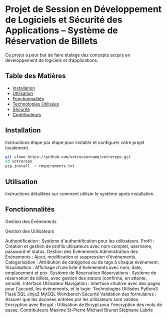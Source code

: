 # Projet de Session en Développement de Logiciels et Sécurité des Applications – Système de Réservation de Billets

Ce projet a pour but de faire étalage des concepts acquis en développement de logiciels et d’applications.

## Table des Matières

- [Installation](#installation)
- [Utilisation](#utilisation)
- [Fonctionnalités](#fonctionnalités)
- [Technologies Utilisées](#technologies-utilisées)
- [Sécurité](#sécurité)
- [Contributeurs](#contributeurs)

## Installation

Instructions étape par étape pour installer et configurer votre projet localement.

```bash
git clone https://github.com/votreusername/votrerepo.git
cd votrerepo
pip install -r requirements.txt
```
## Utilisation

Instructions détaillées sur comment utiliser le système après installation.

## Fonctionnalités
 Gestion des Événements

 Gestion des Utilisateurs
 

Authentification : Système d'authentification pour les utilisateurs.
Profil : Création et gestion de profils utilisateurs avec nom complet, username, password et status.
Gestion des Événements
Administration des Événements : Ajout, modification et suppression d'événements.
Catégorisation : Attribution de catégories ou de tags à chaque événement.
Visualisation : Affichage d'une liste d'événements avec nom, date, emplacement et prix.
Système de Réservation
Réservations : Système de réservation de billets, avec gestion des statuts (confirmé, en attente, annulé).
Interface Utilisateur
Navigation : Interface intuitive avec des pages pour l'accueil, les événements, et le login.
Technologies Utilisées
Python3
Flask
SQL
Jinja2
MySQL Workbench
Sécurité
Validation des formulaires : Assurer que les données entrées par les utilisateurs sont valides.
Encryption avec Bcrypt : Utilisation de Bcrypt pour l'encryption des mots de passe.
Contributeurs
Maxime St-Pierre
Michael Brunet
Stéphane Labrie